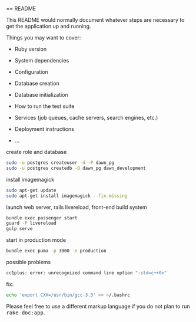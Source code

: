 == README

This README would normally document whatever steps are necessary to get the
application up and running.

Things you may want to cover:

* Ruby version

* System dependencies

* Configuration

* Database creation

* Database initialization

* How to run the test suite

* Services (job queues, cache servers, search engines, etc.)

* Deployment instructions

* ...

create role and database

```bash
sudo -u postgres createuser -d -P dawn_pg
sudo -u postgres createdb -O dawn_pg dawn_development
```

install imagemagick

```bash
sudo apt-get update
sudo apt-get install imagemagick --fix-missing
```

launch web server, rails livereload, front-end build system

```bash
bundle exec passenger start
guard -P livereload
gulp serve
```

start in production mode

```bash
bundle exec puma -p 3000 -e production
```
possible problems

```bash
cc1plus: error: unrecognized command line option "-std=c++0x"
```
fix:
```bash
echo 'export CXX=/usr/bin/gcc-3.3' >> ~/.bashrc
```

Please feel free to use a different markup language if you do not plan to run
<tt>rake doc:app</tt>.

